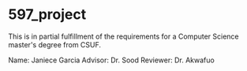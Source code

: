 # 597_project
This is in partial fulfillment of the requirements for a Computer Science master's degree from CSUF. 

Name: Janiece Garcia
Advisor: Dr. Sood
Reviewer: Dr. Akwafuo

